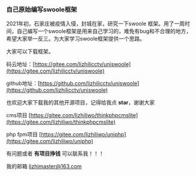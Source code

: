### 自己原始编写swoole框架

2021年初，石家庄被疫情入侵，封城在家，研究一下swoole 框架。用了一周时间，自己编写一个swoole框架是用来自己学习的，难免有bug和不合理的地方，希望大家举一反三。为大家学习swoole框架提供一个思路。

大家可以下载框架。

码云地址：[https://gitee.com/lizhilicctv/uniswoole](https://gitee.com/lizhilicctv/uniswoole)

github地址：[https://github.com/lizhilicctv/uniswoole](https://github.com/lizhilicctv/uniswoole)

也欢迎大家下载我的其他开源项目，记得给我点 **star**，谢谢大家

cms项目 [https://gitee.com/lizhiliwo/thinkphpcmslite](https://gitee.com/lizhiliwo/thinkphpcmslite)

php fpm项目 [https://gitee.com/lizhiliwo/uniphp](https://gitee.com/lizhiliwo/uniphp)

有问题或者 **有项目挣钱** 可以联系我！！！

我的邮箱 lizhimaster@163.com